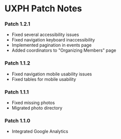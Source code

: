 # UXPH Patch Notes

### Patch 1.2.1
 - Fixed several accessibility issues
 - Fixed navigation keyboard inaccessibility
 - Implemented pagination in events page
 - Added coordinators to "Organizing Members" page

### Patch 1.1.2
 - Fixed navigation mobile usability issues
 - Fixed tables for mobile usability

### Patch 1.1.1
 - Fixed missing photos
 - Migrated photo directory

### Patch 1.1.0
 - Integrated Google Analytics

